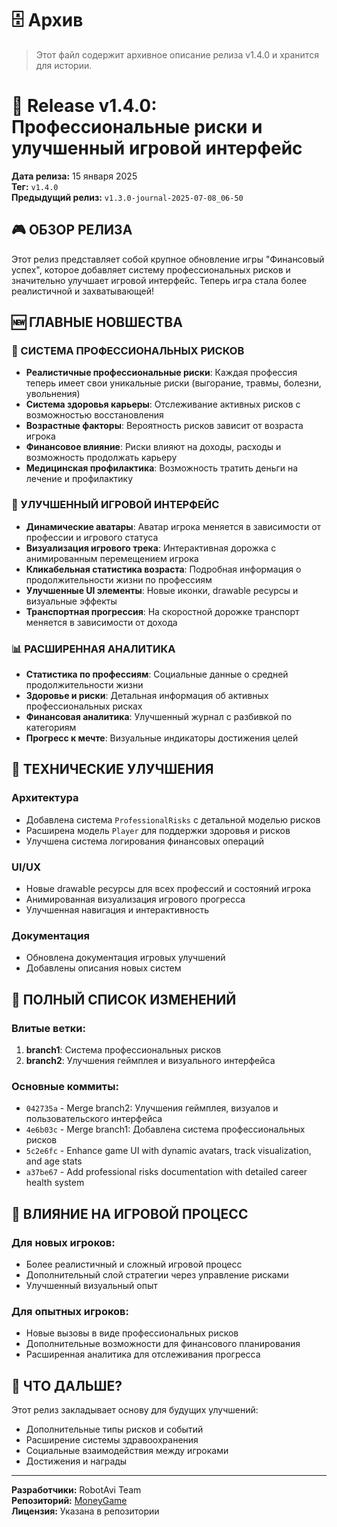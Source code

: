 # 🗄️ Архив
> Этот файл содержит архивное описание релиза v1.4.0 и хранится для истории.

# 🎉 Release v1.4.0: Профессиональные риски и улучшенный игровой интерфейс

**Дата релиза:** 15 января 2025  
**Тег:** `v1.4.0`  
**Предыдущий релиз:** `v1.3.0-journal-2025-07-08_06-50`

## 🎮 ОБЗОР РЕЛИЗА

Этот релиз представляет собой крупное обновление игры "Финансовый успех", которое добавляет систему профессиональных рисков и значительно улучшает игровой интерфейс. Теперь игра стала более реалистичной и захватывающей!

## 🆕 ГЛАВНЫЕ НОВШЕСТВА

### 💼 СИСТЕМА ПРОФЕССИОНАЛЬНЫХ РИСКОВ

- **Реалистичные профессиональные риски**: Каждая профессия теперь имеет свои уникальные риски (выгорание, травмы, болезни, увольнения)
- **Система здоровья карьеры**: Отслеживание активных рисков с возможностью восстановления
- **Возрастные факторы**: Вероятность рисков зависит от возраста игрока
- **Финансовое влияние**: Риски влияют на доходы, расходы и возможность продолжать карьеру
- **Медицинская профилактика**: Возможность тратить деньги на лечение и профилактику

### 🎨 УЛУЧШЕННЫЙ ИГРОВОЙ ИНТЕРФЕЙС

- **Динамические аватары**: Аватар игрока меняется в зависимости от профессии и игрового статуса
- **Визуализация игрового трека**: Интерактивная дорожка с анимированным перемещением игрока
- **Кликабельная статистика возраста**: Подробная информация о продолжительности жизни по профессиям
- **Улучшенные UI элементы**: Новые иконки, drawable ресурсы и визуальные эффекты
- **Транспортная прогрессия**: На скоростной дорожке транспорт меняется в зависимости от дохода

### 📊 РАСШИРЕННАЯ АНАЛИТИКА

- **Статистика по профессиям**: Социальные данные о средней продолжительности жизни
- **Здоровье и риски**: Детальная информация об активных профессиональных рисках
- **Финансовая аналитика**: Улучшенный журнал с разбивкой по категориям
- **Прогресс к мечте**: Визуальные индикаторы достижения целей

## 🔧 ТЕХНИЧЕСКИЕ УЛУЧШЕНИЯ

### Архитектура
- Добавлена система `ProfessionalRisks` с детальной моделью рисков
- Расширена модель `Player` для поддержки здоровья и рисков
- Улучшена система логирования финансовых операций

### UI/UX
- Новые drawable ресурсы для всех профессий и состояний игрока
- Анимированная визуализация игрового прогресса
- Улучшенная навигация и интерактивность

### Документация
- Обновлена документация игровых улучшений
- Добавлены описания новых систем

## 📝 ПОЛНЫЙ СПИСОК ИЗМЕНЕНИЙ

### Влитые ветки:
1. **branch1**: Система профессиональных рисков
2. **branch2**: Улучшения геймплея и визуального интерфейса

### Основные коммиты:
- `042735a` - Merge branch2: Улучшения геймплея, визуалов и пользовательского интерфейса
- `4e6b03c` - Merge branch1: Добавлена система профессиональных рисков
- `5c2e6fc` - Enhance game UI with dynamic avatars, track visualization, and age stats
- `a37be67` - Add professional risks documentation with detailed career health system

## 🎯 ВЛИЯНИЕ НА ИГРОВОЙ ПРОЦЕСС

### Для новых игроков:
- Более реалистичный и сложный игровой процесс
- Дополнительный слой стратегии через управление рисками
- Улучшенный визуальный опыт

### Для опытных игроков:
- Новые вызовы в виде профессиональных рисков
- Дополнительные возможности для финансового планирования
- Расширенная аналитика для отслеживания прогресса

## 🚀 ЧТО ДАЛЬШЕ?

Этот релиз закладывает основу для будущих улучшений:
- Дополнительные типы рисков и событий
- Расширение системы здравоохранения
- Социальные взаимодействия между игроками
- Достижения и награды

---

**Разработчики:** RobotAvi Team  
**Репозиторий:** [MoneyGame](https://github.com/RobotAvi/MoneyGame)  
**Лицензия:** Указана в репозитории